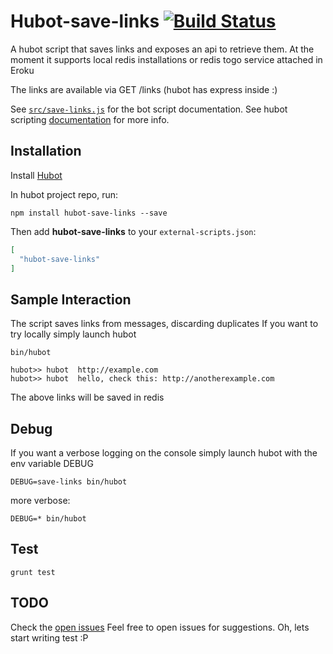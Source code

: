 # Hubot-save-links [![Build Status](https://travis-ci.org/cirpo/hubot-save-links.svg?branch=master)](https://travis-ci.org/cirpo/hubot-save-links)


A hubot script that saves links and exposes an api to retrieve them.
At the moment it supports local redis installations or redis togo service attached in Eroku

The links are available via GET /links (hubot has express inside :)

See [`src/save-links.js`](src/save-links.js) for the bot script documentation.
See  hubot scripting [documentation](https://hubot.github.com/docs/scripting/) for more info.

## Installation

Install [Hubot](https://hubot.github.com/)

In hubot project repo, run:

`npm install hubot-save-links --save`

Then add **hubot-save-links** to your `external-scripts.json`:

```json
[
  "hubot-save-links"
]
```


## Sample Interaction

The script saves links from messages, discarding duplicates
If you want to try locally simply launch hubot
```
bin/hubot
```
```
hubot>> hubot  http://example.com
hubot>> hubot  hello, check this: http://anotherexample.com
```
The above links will be saved in redis


## Debug

If you want a verbose logging on the console simply launch hubot with the env variable
DEBUG

```
DEBUG=save-links bin/hubot
```
more verbose:

```
DEBUG=* bin/hubot
```

## Test

```
grunt test
```

## TODO

Check the [open issues](https://github.com/cirpo/hubot-save-links/issues)
Feel free to open issues for suggestions.
Oh, lets start writing test :P
